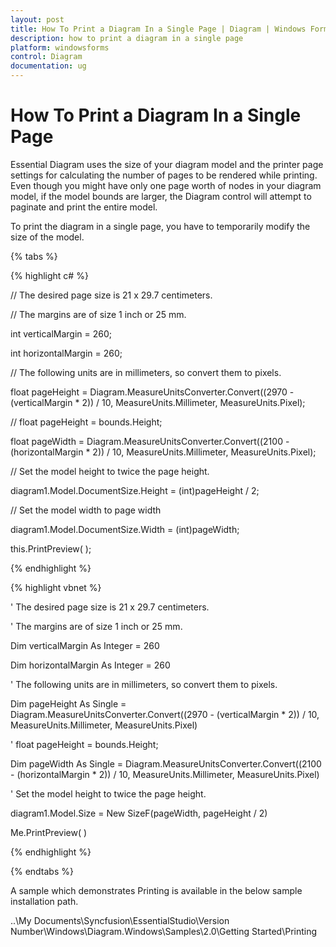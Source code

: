 ```yaml
---
layout: post
title: How To Print a Diagram In a Single Page | Diagram | Windows Forms | Syncfusion®
description: how to print a diagram in a single page
platform: windowsforms
control: Diagram
documentation: ug
---
```


# How To Print a Diagram In a Single Page

Essential Diagram uses the size of your diagram model and the printer page settings for calculating the number of pages to be rendered while printing. Even though you might have only one page worth of nodes in your diagram model, if the model bounds are larger, the Diagram control will attempt to paginate and print the entire model.

To print the diagram in a single page, you have to temporarily modify the size of the model.

{% tabs %}

{% highlight c# %}

// The desired page size is 21 x 29.7 centimeters.

// The margins are of size 1 inch or 25 mm.

int verticalMargin = 260;

int horizontalMargin = 260;

// The following units are in millimeters, so convert them to pixels.

float pageHeight = Diagram.MeasureUnitsConverter.Convert((2970 - (verticalMargin * 2)) / 10, MeasureUnits.Millimeter, MeasureUnits.Pixel);

// float pageHeight = bounds.Height;

float pageWidth = Diagram.MeasureUnitsConverter.Convert((2100 - (horizontalMargin * 2)) / 10, MeasureUnits.Millimeter, MeasureUnits.Pixel);

// Set the model height to twice the page height.

diagram1.Model.DocumentSize.Height = (int)pageHeight / 2;

// Set the model width to page width

diagram1.Model.DocumentSize.Width = (int)pageWidth; 

this.PrintPreview( );

{% endhighlight %}

{% highlight vbnet %}

' The desired page size is 21 x 29.7 centimeters.

' The margins are of size 1 inch or 25 mm.

Dim verticalMargin As Integer = 260

Dim horizontalMargin As Integer = 260

' The following units are in millimeters, so convert them to pixels.

Dim pageHeight As Single = Diagram.MeasureUnitsConverter.Convert((2970 - (verticalMargin * 2)) / 10, MeasureUnits.Millimeter, MeasureUnits.Pixel)

' float pageHeight = bounds.Height;

Dim pageWidth As Single = Diagram.MeasureUnitsConverter.Convert((2100 - (horizontalMargin * 2)) / 10, MeasureUnits.Millimeter, MeasureUnits.Pixel)

' Set the model height to twice the page height.

diagram1.Model.Size = New SizeF(pageWidth, pageHeight / 2)

Me.PrintPreview( )

{% endhighlight %}

{% endtabs %}

A sample which demonstrates Printing is available in the below sample installation path.

..\My Documents\Syncfusion\EssentialStudio\Version Number\Windows\Diagram.Windows\Samples\2.0\Getting Started\Printing